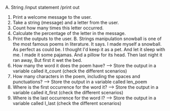 A. String /input statement /print out
1. Print a welcome message to the user.
2. Take a string (message) and a letter from the user.
3. Count how many times this letter occurred.
4. Calculate the percentage of the letter in the message.
5. Print the outputs to the user.
B. Strings manipulation
snowball is one of the most famous poems in literature. It says.
I made myself a snowball.
As perfect as could be.
I thought I'd keep it as a pet.
And let it sleep with me.
I made it some pajamas.
And a pillow for its head.
Then last night it ran away,
But first it wet the bed.
1. How many the word it does the poem have? --> Store the output in a variable called
it_count (check the different scenarios)
2. How many characters in the poem, including the spaces and punctuations? --> Store the
output in a variable called len_poem
3. Where is the first occurrence for the word it? --> Store the output in a variable called
it_first (check the different scenarios)
4. Where is the last occurrence for the word I? --> Store the output in a variable called
I_last (check the different scenarios)
